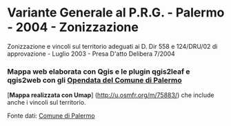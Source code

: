 # Variante Generale al P.R.G. - Palermo - 2004 - Zonizzazione
Zonizzazione e vincoli sul territorio adeguati ai D. Dir 558 e 124/DRU/02 di approvazione - Luglio 2003 - Presa D'atto Delibera 7/2004

### Mappa web elaborata con Qgis e le plugin  qgis2leaf e qgis2web con gli [Opendata del Comune di Palermo](http://www.comune.palermo.it/opendata_dld.php?id=320)

[**Mappa realizzata con Umap**] (http://u.osmfr.org/m/75883/) che include anche i vincoli sul territorio. 

Fonte dati: [Comune di Palermo](http://www.comune.palermo.it/opendata_dld.php?id=320)


